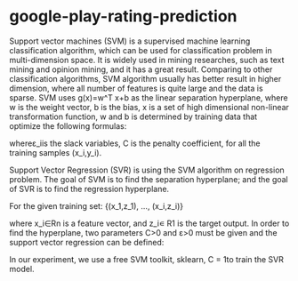 # google-play-rating-prediction

Support vector machines (SVM) is a supervised machine learning classification algorithm, which can be used for classification problem in multi-dimension space.
It is widely used in mining researches, such as text mining and opinion mining, and it has a great result. Comparing to other classification algorithms, SVM algorithm usually has better result in higher dimension, where all number of features is quite large and the data is sparse.
SVM uses g(x)=w^T x+b  as the linear separation hyperplane, where w is the weight vector, b is the bias, x is a set of high dimensional non-linear transformation function, w and b is determined by training data that optimize the following formulas:
 
whereε_iis the slack variables, C is the penalty coefficient, for all the training samples (x_i,y_i).

Support Vector Regression (SVR) is using the SVM algorithm on regression problem. The goal of SVM is to find the separation hyperplane; and the goal of SVR is to find the regression hyperplane. 

For the given training set:	 {(x_1,z_1), …, (x_i,z_i)}

where x_i∈Rn is a feature vector, and z_i∊ R1 is the target output. In order to find the hyperplane, two parameters C>0 and ε>0 must be given and the support vector regression can be defined:
 
In our experiment, we use a free SVM toolkit, sklearn, C = 1to train the SVR model.
